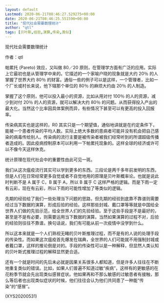```yaml
---
layout: default
Lastmod: 2020-06-21T08:46:27.529275+00:00
date: 2020-06-21T08:46:25.551590+00:00
title: "现代社会需要数理统计"
author: "qtl"
tags: [贝叶斯,经验,演算,传染,类似]
---
```


现代社会需要数理统计

作者：qtl

帕累托 (Pareto) 效应，又叫做 80／20 原则，在管理学方面有广泛的应用。实际上它最初也是从管理学中来的。它描述的一个家喻户晓的现象就是大约 20％ 的人掌握了世界大约 80％ 的财富。通俗一些的例子可以是这样，一个管理者，比如一个厂长或村长来说，他下辖那个单位的 80％ 的麻烦大约由 20％ 的人制造。

掌握了这个原则，他可以投入最小的资源，比如从用对付 100％ 的人的资源，减少到对付 20％ 的人的资源，就可以解决大约 80％ 的问题。从而获得投入产出的最大化。当然这个比率因具体案例而异，有些情况下甚至可以有更高的投入回报率。

传染病其实也是这样的，R0 其实只是一个期望值，通俗地讲就是在约定条件下，能被一个患者传染的平均人数。实际上绝大多数的患病者可能并没有机会把自己感染的病毒传给别人。传染病的流行主要是被传染者被我们经常听到的所谓超级传播者造成的。因此疫病控制原本可以利用一下帕累托现象的。这样全球的经济或许可以不像今天这样休克。

统计原理在现代社会中的重要性由此可见一斑。

我们从这次瘟疫流行其实可以学到更多的东西。三段论是两千多年前发明的东西，但是人们在日常经常更多自觉或者不自觉地用的原理是贝叶斯概率论。也就是说此时判断不是 A 属于 C，B 属于 A，所以 B 属于 C 这样严格的逻辑。而是下雨一定有云彩，现在有云彩，所以下雨的可能性增加了等类似的逻辑。

先期的经验给了我们一些处理当下问题的思路，但先期的经验到底靠不靠谱则需要经过当下数据的演算，形成后验的经验。这样那些封城、戴口罩等等就是中国给全世界人们做的先验示范，给全世界人们的先验经验。至于这些手段是不是最好的，甚至是不是有必要，则需要运用当下数据的演算。当然如果演算的过程不对，后验的经验则往往不靠谱。换句话说，我们有可能从前一次疫情中没学到什么。

所以这本来就是一个人们熟视无睹的贝叶斯推理过程，而不是有的人说的处理手段的传染性。而如果这次瘟疫首先爆发在瑞典，全世界的人们可能就不用强制封城或者戴口罩，这样的推论倒是对的。手段的传染性可以是一种解释，但显然人类认知的贝叶斯式推理过程的解释显然更合适。

还有一个就是时间的先后未必就是因果关系很多人都知道，但是许多人往往在不断地重复类似的错误。比如，如果人们普遍不知道过敏“疾病”，这样有的更敏感的在花粉季节就会先出现类似感冒症状。他如果再和不那么敏感的过敏患者有接触，那么等后者也出现类似症状的时候，他们往往会认为他们共同患了一种能“传染”的“感冒”。

(XYS20200531)

